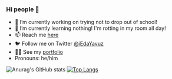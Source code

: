 ### Hi people 👋

- 🔭 I’m currently working on trying not to drop out of school!
- 🌱 I’m currently learning nothing! I'm rotting in my room all day!
- 📫 Reach me <a href="https://thisiseda.netlify.app/contact" target="_blank">here</a>
- 🐦 Follow me on Twitter  <a href="https://twitter.com/iEdaYavuz" target="_blank">@iEdaYavuz</a>
- 💁‍♀️ See my <a href="https://thisisEda.netlify.app" target="_blank">portfolio</a>
- Pronouns: he/him

![Anurag's GitHub stats](https://github-readme-stats.vercel.app/api?username=Eddayavuz&show_icons=true)
[![Top Langs](https://github-readme-stats.vercel.app/api/top-langs/?username=Eddayavuz&layout=compact)](https://github.com/anuraghazra/github-readme-stats)

